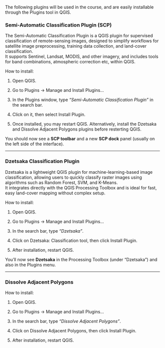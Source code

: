 The following plugins will be used in the course, and are easily installable through the Plugins tool in QGIS.

### **Semi-Automatic Classification Plugin (SCP)**

The Semi-Automatic Classification Plugin is a QGIS plugin for supervised classification of remote-sensing images, designed to simplify workflows for satellite image preprocessing, training data collection, and land-cover classification.  
It supports Sentinel, Landsat, MODIS, and other imagery, and includes tools for band combinations, atmospheric correction etc, within QGIS.

How to install:
1. Open QGIS.
    
2. Go to Plugins → Manage and Install Plugins...
    
3. In the Plugins window, type *“Semi-Automatic Classification Plugin”* in the search bar.
    
4. Click on it, then select Install Plugin.
    
5. Once installed, you may restart QGIS. Alternatively, install the Dzetsaka and Dissolve Adjacent Polygons plugins before resterting QGIS.
    

You should now see a **SCP toolbar** and a new **SCP dock** panel (usually on the left side of the interface).

--- 

### **Dzetsaka Classification Plugin**

Dzetsaka is a lightweight QGIS plugin for machine-learning-based image classification, allowing users to quickly classify raster images using algorithms such as Random Forest, SVM, and K-Means.  
It integrates directly with the QGIS Processing Toolbox and is ideal for fast, easy land-cover mapping without complex setup.

How to install:
1. Open QGIS.
    
2. Go to Plugins → Manage and Install Plugins...
    
3. In the search bar, type *“Dzetsaka”*.
    
4. Click on Dzetsaka: Classification tool, then click Install Plugin.
    
5. After installation, restart QGIS.
    

You’ll now see **Dzetsaka** in the Processing Toolbox (under “Dzetsaka”) and also in the Plugins menu.

--- 

### **Dissolve Adjacent Polygons**
How to install:
1. Open QGIS.
    
2. Go to Plugins → Manage and Install Plugins...
    
3. In the search bar, type *“Dissolve Adjacent Polygons”*.
    
4. Click on Dissolve Adjacent Polygons, then click Install Plugin.
    
5. After installation, restart QGIS.
    

